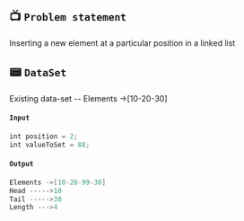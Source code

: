 ## 📺 `Problem statement`
Inserting a new element at a particular position in a linked list

## 📟 `DataSet`
Existing data-set -- Elements ->[10-20-30]

#### `Input`
```kotlin
int position = 2;
int valueToSet = 88;
```
#### `Output`
```kotlin
Elements ->[10-20-99-30]
Head ----->10
Tail ----->30
Length --->4
```
